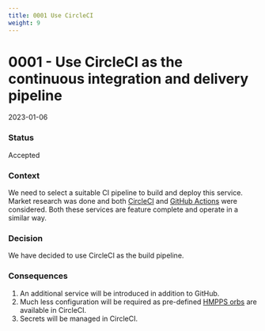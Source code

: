 ```yaml
---
title: 0001 Use CircleCI
weight: 9
---
```


# 0001 - Use CircleCI as the continuous integration and delivery pipeline

2023-01-06

### Status

Accepted

### Context

We need to select a suitable CI pipeline to build and deploy this service.
Market research was done and both [CircleCI](https://circleci.com/) and [GitHub Actions](https://github.com/features/actions) were considered.
Both these services are feature complete and operate in a similar way.

### Decision

We have decided to use CircleCI as the build pipeline.

### Consequences

1. An additional service will be introduced in addition to GitHub.
2. Much less configuration will be required as pre-defined [HMPPS orbs](https://circleci.com/developer/orbs/orb/ministryofjustice/hmpps) are available in CircleCI.
3. Secrets will be managed in CircleCI.